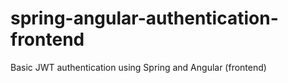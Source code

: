 # spring-angular-authentication-frontend
Basic JWT authentication using Spring and Angular (frontend)
